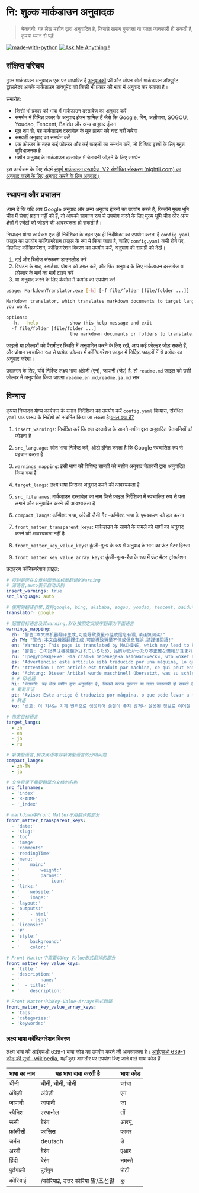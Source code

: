 # नि: शुल्क मार्कडाउन अनुवादक

> चेतावनी: यह लेख मशीन द्वारा अनुवादित है, जिससे खराब गुणवत्ता या गलत जानकारी हो सकती है, कृपया ध्यान से पढ़ें!


[![made-with-python](https://img.shields.io/badge/Made%20with-Python-1f425f.svg)](https://www.python.org/)
[![Ask Me Anything !](https://img.shields.io/badge/Ask%20me-anything-1abc9c.svg)](https://GitHub.com/Naereen/ama)

## संक्षिप्त परिचय

मुफ्त मार्कडाउन अनुवादक एक पर आधारित है [अनुवादकों](https://github.com/UlionTse/translators) फ्री और ओपन सोर्स मार्कडाउन डॉक्यूमेंट ट्रांसलेटर आपके मार्कडाउन डॉक्यूमेंट को किसी भी प्रकार की भाषा में अनुवाद कर सकता है।

समारोह:

- किसी भी प्रकार की भाषा में मार्कडाउन दस्तावेज़ का अनुवाद करें
- समर्थन में विभिन्न प्रकार के अनुवाद इंजन शामिल हैं जैसे कि Google, बिंग, अलीबाबा, SOGOU, Youdao, Tencent, Baidu और अन्य अनुवाद इंजन
- मूल रूप से, यह मार्कडाउन दस्तावेज़ के मूल प्रारूप को नष्ट नहीं करेगा
- समवर्ती अनुवाद का समर्थन करें
- एक फ़ोल्डर के तहत कई फ़ोल्डर और कई फ़ाइलों का समर्थन करें, जो विशिष्ट दृश्यों के लिए बहुत सुविधाजनक है
- मशीन अनुवाद के मार्कडाउन दस्तावेज़ में चेतावनी जोड़ने के लिए समर्थन

इस कार्यक्रम के लिए संदर्भ [संपूर्ण मार्कडाउन दस्तावेज़, V2 संशोधित संस्करण (nightli.com) का अनुवाद करने के लिए अनुवाद करने के लिए अनुवाद।](https://www.knightli.com/zh-tw/2022/04/24/免費-google-翻譯-整篇-markdown-文檔-修改版/)

## स्थापना और प्रचालन

ध्यान दें कि यदि आप Google अनुवाद और अन्य अनुवाद इंजनों का उपयोग करते हैं, जिन्होंने मुख्य भूमि चीन में सेवाएं प्रदान नहीं की हैं, तो आपको सामान्य रूप से उपयोग करने के लिए मुख्य भूमि चीन और अन्य क्षेत्रों में एजेंटों को जोड़ने की आवश्यकता हो सकती है।

निष्पादन योग्य कार्यक्रम एक ही निर्देशिका के तहत एक ही निर्देशिका का उपयोग करता है `config.yaml` फ़ाइल का उपयोग कॉन्फ़िगरेशन फ़ाइल के रूप में किया जाता है, चाहिए `config.yaml` कमी होने पर, डिफ़ॉल्ट कॉन्फ़िगरेशन, कॉन्फ़िगरेशन विवरण का उपयोग करें, अनुभाग की सामग्री को देखें।

1. दाईं ओर रिलीज संस्करण डाउनलोड करें
2. विघटन के बाद, स्टार्टअप प्रोग्राम को डबल करें, और फिर अनुवाद के लिए मार्कडाउन दस्तावेज़ या फ़ोल्डर के मार्ग का मार्ग टाइप करें
3. या अनुवाद करने के लिए कंसोल में कमांड का उपयोग करें

```bash
usage: MarkdownTranslator.exe [-h] [-f file/folder [file/folder ...]]

Markdown translator, which translates markdown documents to target languages
you want.

options:
  -h, --help            show this help message and exit
  -f file/folder [file/folder ...]
                        the markdown documents or folders to translate.
```

फ़ाइलों या फ़ोल्डरों को पैरामीटर स्थिति में अनुवादित करने के लिए रखें, आप कई फ़ोल्डर जोड़ सकते हैं, और प्रोग्राम स्वचालित रूप से प्रत्येक फ़ोल्डर में कॉन्फ़िगरेशन फ़ाइल में निर्दिष्ट फ़ाइलों में से प्रत्येक का अनुवाद करेगा।

उदाहरण के लिए, यदि निर्दिष्ट लक्ष्य भाषा अंग्रेजी (एन), जापानी (जेए) है, तो `readme.md` फ़ाइल को उसी फ़ोल्डर में अनुवादित किया जाएगा `readme.en.md`,`readme.ja.md` सार

## विन्यास

कृपया निष्पादन योग्य कार्यक्रम के समान निर्देशिका का उपयोग करें `config.yaml` विन्यास, संबंधित `yaml` पाठ प्रारूप के निर्देशों को संदर्भित किया जा सकता है:[यमल क्या है?](https://www.redhat.com/en/topics/automation/what-is-yaml)

1. `insert_warnings`: नियंत्रित करें कि क्या दस्तावेज़ के सामने मशीन द्वारा अनुवादित चेतावनियों को जोड़ना है

2. `src_language`: स्रोत भाषा निर्दिष्ट करें, ऑटो इंगित करता है कि Google स्वचालित रूप से पहचान करता है

3. `warnings_mapping`: इसी भाषा की विशिष्ट सामग्री को मशीन अनुवाद चेतावनी द्वारा अनुवादित किया गया है

4. `target_langs`: लक्ष्य भाषा जिसका अनुवाद करने की आवश्यकता है

5. `src_filenames`: मार्कडाउन दस्तावेज़ का नाम जिसे फ़ाइल निर्देशिका में स्वचालित रूप से पता लगाने और अनुवादित करने की आवश्यकता है

6. `compact_langs`: कॉम्पैक्ट भाषा, अंग्रेजी जैसी गैर -कॉम्पैक्ट भाषा के पृथक्करण को हल करना

7. `front_matter_transparent_keys`: मार्कडाउन के सामने के मामले को भागों का अनुवाद करने की आवश्यकता नहीं है

8. `front_matter_key_value_keys`: कुंजी-मूल्य के रूप में अनुवाद के भाग का फ्रंट मैटर हिस्सा

9. `front_matter_key_value_array_keys`: कुंजी-मूल्य-र्रेज़ के रूप में फ्रंट मैटर ट्रांसलेशन

उदाहरण कॉन्फ़िगरेशन फ़ाइल:

```yaml
# 控制是否在文章前面添加机器翻译的Warning
# 源语言,auto表示自动识别
insert_warnings: true
src_language: auto

# 使用的翻译引擎,支持google, bing, alibaba, sogou, youdao, tencent, baidu等翻译引擎
translator: google

# 配置目标语言及其warning,默认按照定义顺序翻译为下面语言
warnings_mapping:
  zh: "警告:本文由机器翻译生成,可能导致质量不佳或信息有误,请谨慎阅读!"
  zh-TW: "警告:本文由機器翻譯生成,可能導致質量不佳或信息有誤,請謹慎閱讀!"
  en: "Warning: This page is translated by MACHINE, which may lead to POOR QUALITY or INCORRECT INFORMATION, please read with CAUTION!"
  ja: "警告: この記事は機械翻訳されているため、品質が低かったり不正確な情報が含まれる可能性があります。よくお読みください。"
  ru: "Предупреждение: Эта статья переведена автоматически, что может привести к некачественной или неверной информации, пожалуйста, внимательно прочитайте!"
  es: "Advertencia: este artículo está traducido por una máquina, lo que puede dar lugar a una mala calidad o información incorrecta. ¡Lea atentamente!"
  fr: "Attention : cet article est traduit par machine, ce qui peut entraîner une mauvaise qualité ou des informations incorrectes, veuillez lire attentivement !"
  de: "Achtung: Dieser Artikel wurde maschinell übersetzt, was zu schlechter Qualität oder falschen Informationen führen kann, bitte sorgfältig lesen!"
  # # 印地语
  hi: 'चेतावनी: यह लेख मशीन द्वारा अनुवादित है, जिससे खराब गुणवत्ता या गलत जानकारी हो सकती है, कृपया ध्यान से पढ़ें!'
  # 葡萄牙语
  pt: 'Aviso: Este artigo é traduzido por máquina, o que pode levar a má qualidade ou informações incorretas, leia com atenção!'
  # 韩语
  ko: '경고: 이 기사는 기계 번역으로 생성되어 품질이 좋지 않거나 잘못된 정보로 이어질 수 있으므로 주의 깊게 읽으십시오!'

# 指定目标语言
target_langs:
  - zh
  - en
  - ja
  - ru

# 紧凑型语言,解决英语等非紧凑型语言的分隔问题
compact_langs:
  - zh-TW
  - ja

# 文件目录下需要翻译的文档的名称
src_filenames:
  - 'index'
  - 'README'
  - '_index'

# markdown中Front Matter不用翻译的部分
front_matter_transparent_keys:
  - 'date:'
  - 'slug:'
  - 'toc'
  - 'image'
  - 'comments'
  - 'readingTime'
  - 'menu:'
  - '    main:'
  - '        weight:'
  - '        params:'
  - '            icon:'
  - 'links:'
  - '    website:'
  - '    image:'
  - 'layout:'
  - 'outputs:'
  - '    - html'
  - '    - json'
  - 'license:'
  - '#'
  - 'style:'
  - '    background:'
  - '    color:'

# Front Matter中需要以Key-Value形式翻译的部分
front_matter_key_value_keys:
  - 'title:'
  - 'description:'
  - '        name:'
  - '  - title:'
  - '    description:'

# Front Matter中以Key-Value—Arrays形式翻译
front_matter_key_value_array_keys:
  - 'tags:'
  - 'categories:'
  - 'keywords:'
```

### लक्ष्य भाषा कॉन्फ़िगरेशन विवरण

लक्ष्य भाषा को आईएसओ 639-1 भाषा कोड का उपयोग करने की आवश्यकता है। [आईएसओ 639-1 कोड की सूची -wikipedia](https://en.wikipedia.org/wiki/List_of_ISO_639-1_codes), यहाँ कुछ आमतौर पर उपयोग किए जाने वाले भाषा कोड हैं

|भाषा का नाम|यह भाषा दावा करती है|भाषा कोड|
| ---------- | ------------------------------ | -------- |
|चीनी|चीनी, चीनी, चीनी|जांचा|
|अंग्रेज़ी|अंग्रेज़ी|एन|
|जापानी|जापानी|जा|
|स्पैनिश|एस्पानोल|तों|
|रूसी|बेरंग|आरयू|
|फ्रांसीसी|फ्रांसिस|फादर|
|जर्मन|deutsch|डे|
|अरबी|बेरंग|एआर|
|हिंदी|बेरंग|नमस्ते|
|पुर्तगाली|पुर्तगुग|पोटी|
|कोरियाई|/कोरियाई, उत्तर कोरिया 말/조선말|कू|